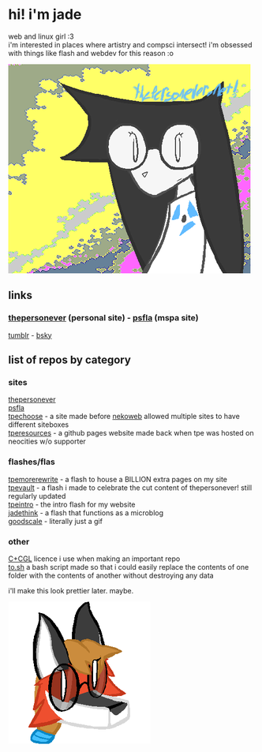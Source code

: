 # hi! i'm jade
web and linux girl :3  
i'm interested in places where artistry and compsci intersect! i'm obsessed with things like flash and webdev for this reason :o

![self portrait](/profile/uggoscrop.png "ugly lesbo. yes i can say this i snog women")

## links
### [thepersonever](https://thepersonever.net/) (personal site) - [psfla](https://psfla.net) (mspa site)
[tumblr](https://dogfogcoggg.tumblr.com) - [bsky](https://bsky.app/profile/thepersonever.net)


## list of repos by category
### sites
[thepersonever](https://github.com/rosefloase/thepersonever)  
[psfla](https://github.com/psfla/11tyserver)  
[tpechoose](https://github.com/rosefloase/tpe-choose) - a site made before [nekoweb](https://nekoweb.org/) allowed multiple sites to have different siteboxes  
[tperesources](https://github.com/rosefloase/tperesources) - a github pages website made back when tpe was hosted on neocities w/o supporter  

### flashes/flas
[tpemorerewrite](https://github.com/rosefloase/tpemorerewrite) - a flash to house a BILLION extra pages on my site  
[tpevault](https://github.com/rosefloase/tpevault) - a flash i made to celebrate the cut content of thepersonever! still regularly updated  
[tpeintro](https://github.com/rosefloase/tpeintro) - the intro flash for my website  
[jadethink](https://github.com/rosefloase/jadethink) - a flash that functions as a microblog  
[goodscale](https://github.com/rosefloase/goodscale) - literally just a gif

### other
[C+CGL](https://github.com/rosefloase/C-CGL) licence i use when making an important repo  
[to.sh](https://github.com/rosefloase/to.sh) a bash script made so that i could easily replace the contents of one folder with the contents of another without destroying any data

i'll make this look prettier later. maybe.

![xenia head](/profile/xeniaiconcrop.png "awesome fox i drew one time")
